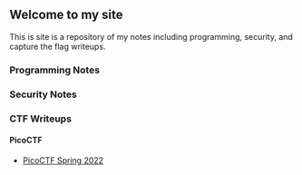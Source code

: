 ## Welcome to my site

This is site is a repository of my notes including programming, security, and capture the flag writeups.  

### Programming Notes

### Security Notes

### CTF Writeups

#### PicoCTF
- [PicoCTF Spring 2022](coming_soon)
